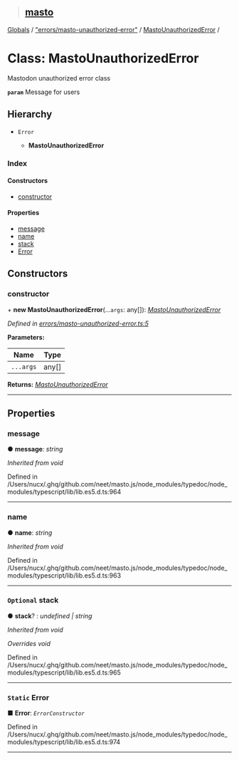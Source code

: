 > ## [masto](../README.md)

[Globals](../globals.md) / ["errors/masto-unauthorized-error"](../modules/_errors_masto_unauthorized_error_.md) / [MastoUnauthorizedError](_errors_masto_unauthorized_error_.mastounauthorizederror.md) /

# Class: MastoUnauthorizedError

Mastodon unauthorized error class

**`param`** Message for users

## Hierarchy

* `Error`

  * **MastoUnauthorizedError**

### Index

#### Constructors

* [constructor](_errors_masto_unauthorized_error_.mastounauthorizederror.md#constructor)

#### Properties

* [message](_errors_masto_unauthorized_error_.mastounauthorizederror.md#message)
* [name](_errors_masto_unauthorized_error_.mastounauthorizederror.md#name)
* [stack](_errors_masto_unauthorized_error_.mastounauthorizederror.md#optional-stack)
* [Error](_errors_masto_unauthorized_error_.mastounauthorizederror.md#static-error)

## Constructors

###  constructor

\+ **new MastoUnauthorizedError**(...`args`: any[]): *[MastoUnauthorizedError](_errors_masto_unauthorized_error_.mastounauthorizederror.md)*

*Defined in [errors/masto-unauthorized-error.ts:5](https://github.com/neet/masto.js/blob/3506035/src/errors/masto-unauthorized-error.ts#L5)*

**Parameters:**

Name | Type |
------ | ------ |
`...args` | any[] |

**Returns:** *[MastoUnauthorizedError](_errors_masto_unauthorized_error_.mastounauthorizederror.md)*

___

## Properties

###  message

● **message**: *string*

*Inherited from void*

Defined in /Users/nucx/.ghq/github.com/neet/masto.js/node_modules/typedoc/node_modules/typescript/lib/lib.es5.d.ts:964

___

###  name

● **name**: *string*

*Inherited from void*

Defined in /Users/nucx/.ghq/github.com/neet/masto.js/node_modules/typedoc/node_modules/typescript/lib/lib.es5.d.ts:963

___

### `Optional` stack

● **stack**? : *undefined | string*

*Inherited from void*

*Overrides void*

Defined in /Users/nucx/.ghq/github.com/neet/masto.js/node_modules/typedoc/node_modules/typescript/lib/lib.es5.d.ts:965

___

### `Static` Error

■ **Error**: *`ErrorConstructor`*

Defined in /Users/nucx/.ghq/github.com/neet/masto.js/node_modules/typedoc/node_modules/typescript/lib/lib.es5.d.ts:974

___